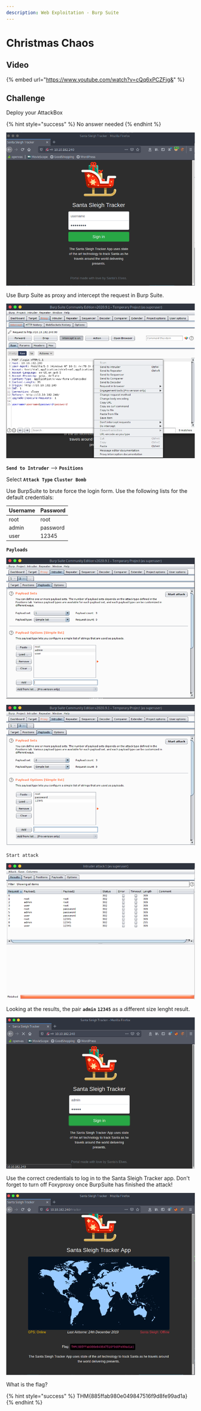 ```yaml
---
description: Web Exploitation - Burp Suite
---
```


# Christmas Chaos

## Video

{% embed url="https://www.youtube.com/watch?v=cQq6xPCZFjg&" %}

## Challenge

Deploy your AttackBox

{% hint style="success" %}
No answer needed
{% endhint %}

![](../.gitbook/assets/image%20%2822%29.png)

Use Burp Suite as proxy and intercept the request in Burp Suite.

![](../.gitbook/assets/image%20%2815%29.png)

**`Send to Intruder`** --&gt; **`Positions`**

Select **`Attack Type`** **`Cluster Bomb`**

Use BurpSuite to brute force the login form. Use the following lists for the default credentials: 

| Username | Password |
| :--- | :--- |
| root | root |
| admin | password |
| user | 12345 |

**`Payloads`**

![](../.gitbook/assets/image%20%282%29.png)

![](../.gitbook/assets/image%20%281%29.png)

`Start attack`

![](../.gitbook/assets/image%20%2826%29.png)

Looking at the results, the pair **`admin`** **`12345`** as a different size lenght result.

![](../.gitbook/assets/image%20%2823%29.png)

Use the correct credentials to log in to the Santa Sleigh Tracker app. Don't forget to turn off Foxyproxy once BurpSuite has finished the attack!

![](../.gitbook/assets/image%20%283%29.png)

What is the flag?

{% hint style="success" %}
THM{885ffab980e049847516f9d8fe99ad1a}
{% endhint %}

